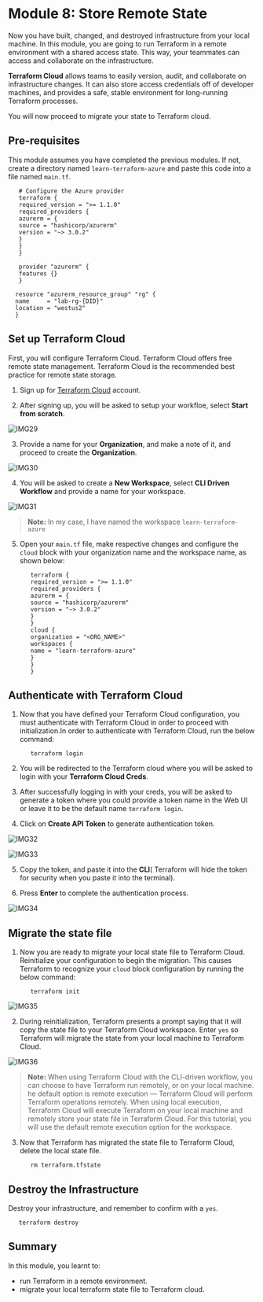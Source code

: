 # Module 8: Store Remote State

Now you have built, changed, and destroyed infrastructure from your local machine. In this module, you are going to run Terraform in a remote environment with a shared access state. This way, your teammates can access and collaborate on  the infrastructure.

**Terraform Cloud** allows teams to easily version, audit, and collaborate on infrastructure changes. It can also store access credentials off of developer machines, and provides a safe, stable environment for long-running Terraform processes.

You will now proceed to migrate your state to Terraform cloud.

## Pre-requisites

This module assumes you have completed the previous modules. If not, create a directory named `learn-terraform-azure` and paste this code into a file named `main.tf`.

   ```
      # Configure the Azure provider
      terraform {
      required_version = ">= 1.1.0"
      required_providers {
      azurerm = {
      source = "hashicorp/azurerm"
      version = "~> 3.0.2"
      }
      }
      }
      
      provider "azurerm" {
      features {}
      }
     
     resource "azurerm_resource_group" "rg" {
     name     = "lab-rg-{DID}"
     location = "westus2"
     }
  ```
  
  ## Set up Terraform Cloud
  
First, you will configure Terraform Cloud. Terraform Cloud offers free remote state management. Terraform Cloud is the recommended best practice for remote state storage.

1. Sign up for [Terraform Cloud](https://app.terraform.io/signup/account) account.

2. After signing up, you will be asked to setup your workfloe, select **Start from scratch**.

![IMG29](https://github.com/SD-14/EduLabs/blob/SD/Hashicorp/Azure/Images/Img29.png)

3. Provide a name for your **Organization**, and make a note of it, and proceed to create the **Organization**.

![IMG30](https://github.com/SD-14/EduLabs/blob/SD/Hashicorp/Azure/Images/Img30.png)

4. You will be asked to create a **New Workspace**, select **CLI Driven Workflow** and provide a name for your workspace.

![IMG31](https://github.com/SD-14/EduLabs/blob/SD/Hashicorp/Azure/Images/Img31.png)
 >**Note:** In my case, I have named the workspace `learn-terraform-azure`

5. Open your `main.tf` file, make respective changes and configure the `cloud` block with your organization name and the workspace name, as shown below:

   ```
      terraform {
      required_version = ">= 1.1.0"
      required_providers {
      azurerm = {
      source = "hashicorp/azurerm"
      version = "~> 3.0.2"
      }
      }
      cloud {
      organization = "<ORG_NAME>"
      workspaces {
      name = "learn-terraform-azure"
      }
      }
      }
   ```
   
## Authenticate with Terraform Cloud

1. Now that you have defined your Terraform Cloud configuration, you must authenticate with Terraform Cloud in order to proceed with initialization.In order to authenticate with Terraform Cloud, run the below command:

   ```
      terraform login
   ```
   
2. You will be redirected to the Terraform cloud where you will be asked to login with your **Terraform Cloud Creds**.

3. After successfully logging in with your creds, you will be asked to generate a token where you could provide a token name in the Web UI or leave it to be the default name `terraform login`.

4. Click on **Create API Token** to generate authentication token.

![IMG32](https://github.com/SD-14/EduLabs/blob/SD/Hashicorp/Azure/Images/Img32.png)

![IMG33](https://github.com/SD-14/EduLabs/blob/SD/Hashicorp/Azure/Images/Img33.png)

5. Copy the token, and paste it into the **CLI**( Terraform will hide the token for security when you paste it into the terminal).

6. Press **Enter** to complete the authentication process.

![IMG34](https://github.com/SD-14/EduLabs/blob/SD/Hashicorp/Azure/Images/Img34.png)

## Migrate the state file

1. Now you are ready to migrate your local state file to Terraform Cloud. Reinitialize your configuration to begin the migration. This causes Terraform to recognize your `cloud` block configuration by running the below command:

   ```
      terraform init
   ```
 ![IMG35](https://github.com/SD-14/EduLabs/blob/SD/Hashicorp/Azure/Images/Img35.png)  
  
2. During reinitialization, Terraform presents a prompt saying that it will copy the state file to your Terraform Cloud workspace. Enter `yes` so Terraform will migrate the state from your local machine to Terraform Cloud.

![IMG36](https://github.com/SD-14/EduLabs/blob/SD/Hashicorp/Azure/Images/Img36.png)

>**Note:** When using Terraform Cloud with the CLI-driven workflow, you can choose to have Terraform run remotely, or on your local machine. he default option is remote execution — Terraform Cloud will perform Terraform operations remotely. When using local execution, Terraform Cloud will execute Terraform on your local machine and remotely store your state file in Terraform Cloud. For this tutorial, you will use the default remote execution option for the workspace.

3. Now that Terraform has migrated the state file to Terraform Cloud, delete the local state file.

   ```
      rm terraform.tfstate
   ```
## Destroy the Infrastructure

Destroy your infrastructure, and remember to confirm with a `yes`.

   ```
      terraform destroy
   ```

## Summary

In this module, you learnt to:

   - run Terraform in a remote environment.
   - migrate your local terraform state file to Terraform cloud.
